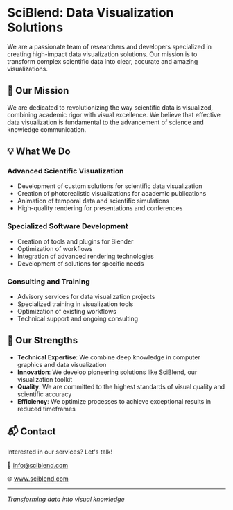 # SciBlend: Data Visualization Solutions

We are a passionate team of researchers and developers specialized in creating high-impact data visualization solutions. Our mission is to transform complex scientific data into clear, accurate and amazing visualizations.

## 🎯 Our Mission

We are dedicated to revolutionizing the way scientific data is visualized, combining academic rigor with visual excellence. We believe that effective data visualization is fundamental to the advancement of science and knowledge communication.

## 💡 What We Do

### Advanced Scientific Visualization
- Development of custom solutions for scientific data visualization
- Creation of photorealistic visualizations for academic publications
- Animation of temporal data and scientific simulations
- High-quality rendering for presentations and conferences

### Specialized Software Development
- Creation of tools and plugins for Blender
- Optimization of workflows
- Integration of advanced rendering technologies
- Development of solutions for specific needs

### Consulting and Training
- Advisory services for data visualization projects
- Specialized training in visualization tools
- Optimization of existing workflows
- Technical support and ongoing consulting

## 🌟 Our Strengths

- **Technical Expertise**: We combine deep knowledge in computer graphics and data visualization
- **Innovation**: We develop pioneering solutions like SciBlend, our visualization toolkit
- **Quality**: We are committed to the highest standards of visual quality and scientific accuracy
- **Efficiency**: We optimize processes to achieve exceptional results in reduced timeframes

## 📬 Contact

Interested in our services? Let's talk!

📧 info@sciblend.com

🌐 www.sciblend.com


---

*Transforming data into visual knowledge*

